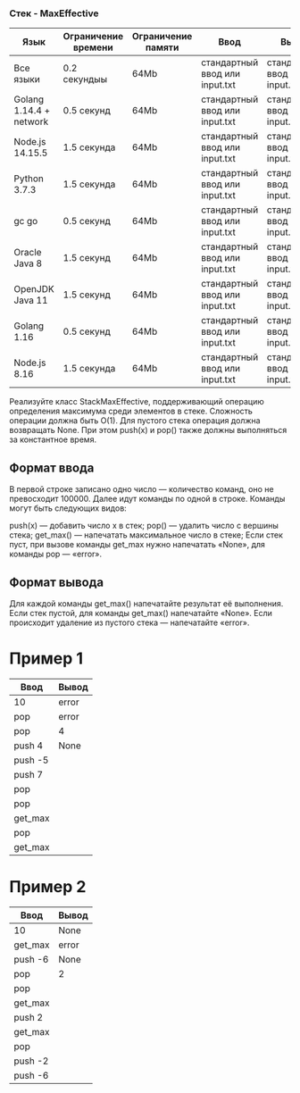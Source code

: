 ### Стек - MaxEffective

Язык  | Ограничение времени | Ограничение памяти | Ввод | Вывод
------------ | ------------- | ------------- | ------------- | -------------
Все языки | 0.2 секундыы | 64Mb | стандартный ввод или input.txt | стандартный ввод или input.txt
Golang 1.14.4 + network | 0.5 секунд | 64Mb | стандартный ввод или input.txt | стандартный ввод или input.txt
Node.js 14.15.5 | 1.5 секунда| 64Mb | стандартный ввод или input.txt | стандартный ввод или input.txt
Python 3.7.3 | 1.5 секунда| 64Mb | стандартный ввод или input.txt | стандартный ввод или input.txt
gc go | 0.5 секунд | 64Mb | стандартный ввод или input.txt | стандартный ввод или input.txt
Oracle Java 8 | 1.5 секунд | 64Mb | стандартный ввод или input.txt | стандартный ввод или input.txt
OpenJDK Java 11 | 1.5 секунд | 64Mb | стандартный ввод или input.txt | стандартный ввод или input.txt
Golang 1.16 | 0.5 секунд | 64Mb | стандартный ввод или input.txt | стандартный ввод или input.txt
Node.js 8.16 | 1.5 секунда | 64Mb | стандартный ввод или input.txt | стандартный ввод или input.txt


Реализуйте класс StackMaxEffective, поддерживающий операцию определения максимума среди элементов в стеке. Сложность операции должна быть O(1). Для пустого стека операция должна возвращать None. При этом push(x) и pop() также должны выполняться за константное время.

## Формат ввода
В первой строке записано одно число — количество команд, оно не превосходит 100000. Далее идут команды по одной в строке. Команды могут быть следующих видов:

push(x) — добавить число x в стек;
pop() — удалить число с вершины стека;
get_max() — напечатать максимальное число в стеке;
Если стек пуст, при вызове команды get_max нужно напечатать «None», для команды pop — «error».

## Формат вывода
Для каждой команды get_max() напечатайте результат её выполнения. Если стек пустой, для команды get_max() напечатайте «None». Если происходит удаление из пустого стека — напечатайте «error».

# Пример 1
Ввод | Вывод
------------ | -------------
10 | error
pop | error
pop | 4
push 4 | None
push -5 | 
push 7 | 
pop | 
pop | 
get_max | 
pop | 
get_max | 

# Пример 2
Ввод | Вывод
------------ | -------------
10 | None
get_max | error
push -6 | None
pop | 2
pop | 
get_max | 
push 2 | 
get_max | 
pop | 
push -2 | 
push -6 | 

